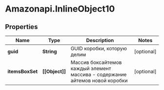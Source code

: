 # Amazonapi.InlineObject10

## Properties

Name | Type | Description | Notes
------------ | ------------- | ------------- | -------------
**guid** | **String** | GUID коробки, которую делим | [optional] 
**itemsBoxSet** | **[[Object]]** | Массив боксайтемов каждый элемент массива - содержание айтемов новой коробки | [optional] 


